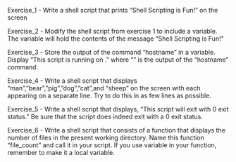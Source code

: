 Exercise_1 - Write a shell script that prints “Shell Scripting is Fun!” on the screen

Exercise_2 - Modify the shell script from exercise 1 to include a variable. The variable will hold the contents of the message “Shell Scripting is Fun!”

Exercise_3 - Store the output of the command “hostname” in a variable. Display “This script is running on .” where “” is the output of the “hostname” command.

Exercise_4 - Write a shell script that displays “man”,”bear”,”pig”,”dog”,”cat”,and “sheep” on the screen with each appearing on a separate line. Try to do this in as few lines as possible.

Exercise_5 - Write a shell script that displays, “This script will exit with 0 exit status.” Be sure that the script does indeed exit with a 0 exit status.

Exercise_6 - Write a shell script that consists of a function that displays the number of files in the present working directory. Name this function “file_count” and call it in your script. If you use variable in your function, remember to make it a local variable.
